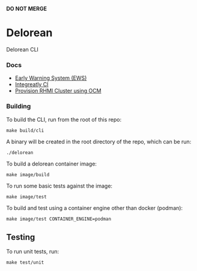 **DO NOT MERGE**

# Delorean

Delorean CLI

### Docs

- [Early Warning System (EWS)](./docs/ews/README.md)
- [Integreatly CI](./docs/integreatly-ci/README.md)
- [Provision RHMI Cluster using OCM](./docs/ocm/README.md)

### Building

To build the CLI, run from the root of this repo:

```
make build/cli
```

A binary will be created in the root directory of the repo, which can be run:

```
./delorean
```

To build a delorean container image:

```
make image/build
```

To run some basic tests against the image:

```
make image/test
```

To build and test using a container engine other than docker (podman):

```
make image/test CONTAINER_ENGINE=podman
```

## Testing

To run unit tests, run:

```
make test/unit
```
